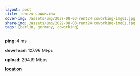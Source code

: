 ```yaml
---
layout: post
title: rent24 COWORKING
cover-img: /assets/img/2022-08-03-rent24-coworking-img01.jpg
share-img: /assets/img/2022-08-03-rent24-coworking-img01.jpg
tags: [berlin, germany, coworking]
---
```


**ping**: 4 ms

**download**: 127.96 Mbps

**upload**: 294.19 Mbps

[**location**](https://goo.gl/maps/5YmMkZBGnk6CQfqd9)
